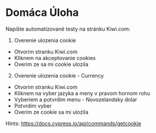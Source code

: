 # Domáca Úloha

Napíšte automatizované testy na stránku Kiwi.com: 

1. Overenie ulozenia cookie
- Otvorim stranku Kiwi.com
- Kliknem na akceptovanie cookies
- Overim ze sa mi cookie ulozila

2. Overenie ulozenia cookie - Currency
- Otvorim stranku Kiwi.com
- Kliknem na vyber jazyka a meny v pravom hornom rohu
- Vyberiem a potvrdim menu - Novozelandsky dolar
- Potvrdim vyber
- Overim ze cookie sa mi ulozila

Hints: https://docs.cypress.io/api/commands/getcookie
